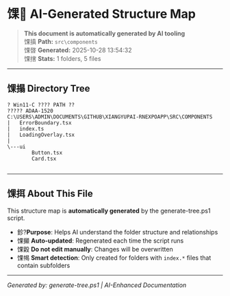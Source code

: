﻿# 馃 AI-Generated Structure Map

> **This document is automatically generated by AI tooling**  
> 馃搷 **Path:** `src\components`  
> 馃晵 **Generated:** 2025-10-28 13:54:32  
> 馃搳 **Stats:** 1 folders, 5 files

---

## 馃搨 Directory Tree

```
? Win11-C ???? PATH ??
????? ADAA-1520
C:\USERS\ADMIN\DOCUMENTS\GITHUB\XIANGYUPAI-RNEXPOAPP\SRC\COMPONENTS
|   ErrorBoundary.tsx
|   index.ts
|   LoadingOverlay.tsx
|   
\---ui
        Button.tsx
        Card.tsx
        

```

---

## 馃挕 About This File

This structure map is **automatically generated** by the generate-tree.ps1 script.

- 鉁?**Purpose**: Helps AI understand the folder structure and relationships
- 馃攧 **Auto-updated**: Regenerated each time the script runs
- 馃毇 **Do not edit manually**: Changes will be overwritten
- 馃幆 **Smart detection**: Only created for folders with `index.*` files that contain subfolders

---

*Generated by: generate-tree.ps1 | AI-Enhanced Documentation*
